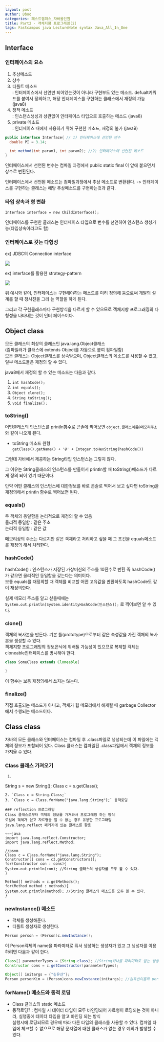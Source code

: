 ```yaml
---
layout: post
author: Dboo
categories: 패스트캠퍼스_자바올인원
title: Part2 - 객체지향 프로그래밍(2)
tags: Fastcampus java LectureNote syntax Java_All_In_One
---
```


## Interface

### 인터페이스의 요소  
  1. 추상메소드  
  2. 상수  
  3. 디폴트 메소드  
    : 인터페이스에서 선언만 되어있는것이 아니라 구현부도 있는 메소드. defualt키워드를 붙여서 정의하고,
    해당 인터페이스를 구현하는 클래스에서 재정의 가능 (java8)
  4. 정적 메소드  
    : 인스턴스생성과 상관없이 인터페이스 타입으로 호출하는 메소드 (java8)
  5. private 메소드  
    : 인터페이스 내에서 사용하기 위해 구현한 메소드, 재정의 불가 (java9)

~~~java
public interface Interface{ // 1) 인터페이스에 선언된 변수
  double PI = 3.14;

  int method(int param1, int param2); //2) 인터페이스에 선언된 메소드
}
~~~

인터페이스에서 선언된 변수는 컴파일 과정에서 public static final 이 앞에 붙으면서 상수로 변환된다.

인터페이스에서 선언된 메소드는 컴파일과정에서 추상 메소드로 변환된다.
-> 인터페이스를 구현하는 클래스는 해당 추상메소드를 구현하는것과 같다.

### 타입 상속과 형 변환

`Interface interface = new ChildInterface();`

인터페이스를 구현한 클래스는 인터페이스 타입으로 변수를 선언하여 인스턴스 생성가능(타입상속이라고도 함)

### 인터페이스로 갖는 다형성

ex) JDBC의 Connection interface

![](/assets/img/LectureNote/FastCampus/Java_All_In_One/connection_interface.png)

ex) interface를 활용한 strategy-pattern

![](/assets/img/LectureNote/FastCampus/Java_All_In_One/interface_strategy-pattern.png)

위 예시와 같이, 인터페이스는 구현해야하는 메소드를 미리 정의해 둠으로써 개발의 설계를 할 때 청사진을 그리
는 역할을 하게 된다.

그리고 각 구현클래스마다 구현방식을 다르게 할 수 있으므로 객체지향 프로그래밍의 다형성을 나타내는 것이 인터
페이스이다.


## Object class

모든 클래스의 최상의 클래스인 java.lang.Object클래스  
(컴파일러가 클래스에 extends Object를 자동으로 붙여 컴파일함)  
모든 클래스는 Object클래스를 상속받으며, Object클래스의 메소드를 사용할 수 있고, 일부 메소드들은 재정의
할 수 있다.

java8에서 재정의 할 수 있는 메소드는 다음과 같다.

1. `int hashCode();`
2. `int equals();`
3. `Object clone();`
4. `String toString();`
5. `void finalize();`

### toString()
어떤클래스의 인스턴스를 println함수로 콘솔에 찍어보면 `object.클래스이름@메모리주소` 와 같이 나오게 된다.

- toString 메소드 원형  
`getClass().getName() + '@' + Integer.toHexString(hashCode())`

그런데 자바에서 제공하는 String타입 인스턴스는 그렇지 않다.

그 이유는 String클래스의 인스턴스를 만들어서 println할 때 toString()메소드가 다르게 정의 되어 있기
때문이다.

만약 어떤 클래스의 인스턴스에 대한정보를 바로 콘솔로 찍어서 보고 싶다면 toString을 재정의해서 println
함수로 찍어보면 된다.

### equals()
두 객체의 동일함을 논리적으로 재정의 할 수 있음  
물리적 동일함 : 같은 주소  
논리적 동일함 : 같은 값

메모리상의 주소는 다르지만 같은 객체라고 처리하고 싶을 때 그 조건을 equals메소드를 재정의 해서 처리한다.

### hashCode()
hashCode() : 인스턴스가 저장된 가상머신의 주소를 10진수로 반환
즉 hashCode()가 같으면 물리적인 동일함을 갖는다는 의미이다.  
보통 equals를 재정의할 때 객체를 비교할 어떤 고유값을 반환하도록 hashCode도 같이 재정의한다.

실제 메모리 주소를 알고 싶을때에는
`System.out.println(System.identityHashCode(인스턴스));` 로 찍어보면 알 수 있다.

### clone()
객체의 복사본을 만든다.
기본 틀(prototype)으로부터 같은 속성값을 가진 객체의 복사본을 생성할 수 있다.  
객체지향 프로그래밍의 정보은닉에 위배될 가능성이 있으므로 복제할 객체는 cloneable인터페이스를 명시해야 한다.

~~~java
class SomeClass extends Cloneable{

}
~~~

이 함수는 보통 재정의해서 쓰지는 않는다.

### finalize()

직접 호출되는 메소드가 아니고, 객체가 힙 메모리에서 해제될 때 garbage Collector에서 수행되는 메소드이다.

## Class class

자바의 모든 클래스와 인터페이스는 컴파일 후 .class파일로 생성되는데 이 파일에는 객체의 정보가 포함되어 있다.
Class 클래스는 컴파일된 .class파일에서 객체의 정보를 가져올 수 있다.

### Class 클래스 가져오기
1. ~~~java
  String s = new String();
  Class c = s.getClass();
  ~~~
2. `Class c = String.Class;`
3. `Class c = Class.forName("java.lang.String");` 동적로딩

### reflection 프로그래밍
Class 클래스로부터 객체의 정보를 가져와서 프로그래밍 하는 방식  
로컬에 객체가 없고 자료형을 알 수 없는 경우 유용한 프로그래밍  
java.lang.reflect 패키지에 있는 클래스를 활용

~~~java
import java.lang.reflect.Constructor;
import java.lang.reflect.Method;

//psvm
Class c = Class.forName("java.lang.String");
Constructor[] cons = c3.getConstructors();
for(Constructor con : cons){
  System.out.println(con); //String 클래스의 생성자를 모두 볼 수 있다.
}

Method[] methods = c.getMethods();
for(Method method : methods){
  System.out.println(method); //String 클래스의 메소드를 모두 볼 수 있다.
}
~~~

### newInstance() 메소드

- 객체를 생성해준다.
- 디폴트 생성자로 생성한다.

~~~java
Person person = (Person)c.newInstance();
~~~

이 Person객체의 name을 파라미터로 줘서 생성하는 생성자가 있고 그 생성자를 이용하려면 다음과 같이 한다.

~~~java
Class[] parameterTypes = {String.class}; //String하나를 파리미터로 받는 생성자라는 정보를 준다.
Constructor cons = c.getConstructor(parameterTypes);

Object[] initargs = {"김유신"};
Person personKim = (Person)cons.newInstance(initargs); //김유신이름의 personKim 인스턴스 생성
~~~

### forName() 메소드와 동적 로딩
- Class 클래스의 static 메소드
- 동적로딩?
  : 컴파일 시 데이터 타입이 모두 바인딩되어 자료형이 로딩되는 것이 아니라, 실행중에 데이터 타입을 알고
  바인딩 되는 방식  
  실행시에 로딩되므로 경우에 따라 다른 타입의 클래스를 사용할 수 있다.
  컴파일 타임에 체크할 수 없으므로 해당 문자열에 대한 클래스가 없는 경우 예외가 발생할 수 있다.
